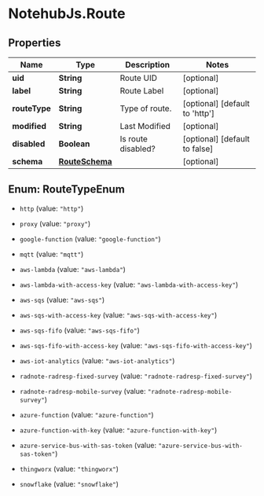 # NotehubJs.Route

## Properties

| Name          | Type                              | Description        | Notes                                  |
| ------------- | --------------------------------- | ------------------ | -------------------------------------- |
| **uid**       | **String**                        | Route UID          | [optional]                             |
| **label**     | **String**                        | Route Label        | [optional]                             |
| **routeType** | **String**                        | Type of route.     | [optional] [default to &#39;http&#39;] |
| **modified**  | **String**                        | Last Modified      | [optional]                             |
| **disabled**  | **Boolean**                       | Is route disabled? | [optional] [default to false]          |
| **schema**    | [**RouteSchema**](RouteSchema.md) |                    | [optional]                             |

## Enum: RouteTypeEnum

- `http` (value: `"http"`)

- `proxy` (value: `"proxy"`)

- `google-function` (value: `"google-function"`)

- `mqtt` (value: `"mqtt"`)

- `aws-lambda` (value: `"aws-lambda"`)

- `aws-lambda-with-access-key` (value: `"aws-lambda-with-access-key"`)

- `aws-sqs` (value: `"aws-sqs"`)

- `aws-sqs-with-access-key` (value: `"aws-sqs-with-access-key"`)

- `aws-sqs-fifo` (value: `"aws-sqs-fifo"`)

- `aws-sqs-fifo-with-access-key` (value: `"aws-sqs-fifo-with-access-key"`)

- `aws-iot-analytics` (value: `"aws-iot-analytics"`)

- `radnote-radresp-fixed-survey` (value: `"radnote-radresp-fixed-survey"`)

- `radnote-radresp-mobile-survey` (value: `"radnote-radresp-mobile-survey"`)

- `azure-function` (value: `"azure-function"`)

- `azure-function-with-key` (value: `"azure-function-with-key"`)

- `azure-service-bus-with-sas-token` (value: `"azure-service-bus-with-sas-token"`)

- `thingworx` (value: `"thingworx"`)

- `snowflake` (value: `"snowflake"`)
